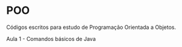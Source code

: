 # POO
Códigos escritos para estudo de Programação Orientada a Objetos. 

Aula 1 - Comandos básicos de Java
